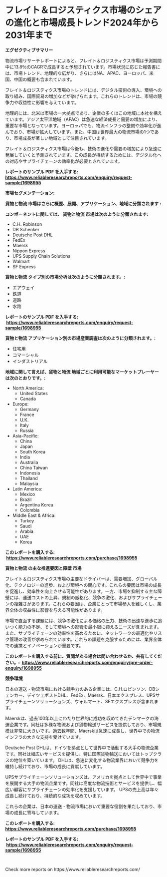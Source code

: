 <p><h1>フレイト＆ロジスティクス市場のシェアの進化と市場成長トレンド2024年から2031年まで</h1></p><p><strong>エグゼクティブサマリー</strong></p>
<p><p>物流市場リサーチレポートによると、フレイト＆ロジスティクス市場は予測期間中に13.8％のCAGRで成長すると予想されています。市場状況に応じた報告書には、市場トレンド、地理的な広がり、さらにはNA、APAC、ヨーロッパ、米国、中国の概要も含まれています。</p><p>フレイト＆ロジスティクス市場のトレンドには、デジタル技術の導入、環境への取り組み、国際貿易の増加などが挙げられます。これらのトレンドは、市場の競争力や収益性に影響を与えています。</p><p>地理的には、北米は市場の一大拠点であり、企業の多くはこの地域に本社を構えています。アジア太平洋地域（APAC）は急速な経済成長と需要の増加により、重要な市場となっています。ヨーロッパでも、物流インフラの整備や効率化が進んでおり、市場が拡大しています。また、中国は世界最大の物流市場の1つであり、市場成長が著しい地域として注目されています。</p><p>フレイト＆ロジスティクス市場は今後も、技術の進化や需要の増加により急速に発展していくと予測されています。この成長が持続するためには、デジタル化への対応やサプライチェーンの効率化が必要とされています。</p></p>
<p><strong>レポートのサンプル PDF を入手する: <a href="https://www.reliableresearchreports.com/enquiry/request-sample/1698955">https://www.reliableresearchreports.com/enquiry/request-sample/1698955</a></strong></p>
<p><strong>市場セグメンテーション:</strong></p>
<p><strong> 貨物と物流 市場はさらに概要、展開、アプリケーション、地域に分類されます :</strong></p>
<p><strong>コンポーネントに関しては、 貨物と物流 市場は次のように分類されます: &nbsp;</strong></p>
<p><ul><li>C.H. Robinson</li><li>DB Schenker</li><li>Deutsche Post DHL</li><li>FedEx</li><li>Maersk</li><li>Nippon Express</li><li>UPS Supply Chain Solutions</li><li>Walmart</li><li>SF Express</li></ul></p>
<p><strong> 貨物と物流 タイプ別の市場分析は次のように分類されます。:</strong></p>
<p><ul><li>エアウェイ</li><li>鉄道</li><li>道路</li><li>水路</li></ul></p>
<p><strong>レポートのサンプル PDF を入手する: &nbsp;<a href="https://www.reliableresearchreports.com/enquiry/request-sample/1698955">https://www.reliableresearchreports.com/enquiry/request-sample/1698955</a></strong></p>
<p><strong> 貨物と物流 アプリケーション別の市場産業調査は次のように分類されます。:</strong></p>
<p><ul><li>住宅用</li><li>コマーシャル</li><li>インダストリアル</li></ul></p>
<p><strong>地域に関して言えば、貨物と物流 地域ごとに利用可能なマーケットプレーヤーは次のとおりです。:</strong></p>
<p><ul>
    <li>
        North America:
        <ul>
            <li>United States</li>
            <li>Canada</li>
        </ul>
    </li>
    <li>
        Europe:
        <ul>
            <li>Germany</li>
            <li>France</li>
            <li>U.K.</li>
            <li>Italy</li>
            <li>Russia</li>
        </ul>
    </li>
    <li>
        Asia-Pacific:
        <ul>
            <li>China</li>
            <li>Japan</li>
            <li>South Korea</li>
            <li>India</li>
            <li>Australia</li>
            <li>China Taiwan</li>
            <li>Indonesia</li>
            <li>Thailand</li>
            <li>Malaysia</li>
        </ul>
    </li>
    <li>
        Latin America:
        <ul>
            <li>Mexico</li>
            <li>Brazil</li>
            <li>Argentina Korea</li>
            <li>Colombia</li>
        </ul>
    </li>
    <li>
        Middle East & Africa:
        <ul>
            <li>Turkey</li>
            <li>Saudi</li>
            <li>Arabia</li>
            <li>UAE</li>
            <li>Korea</li>
        </ul>
    </li>
    </ul></p>
<p><strong>このレポートを購入する: &nbsp;<a href="https://www.reliableresearchreports.com/purchase/1698955">https://www.reliableresearchreports.com/purchase/1698955</a></strong></p>
<p><strong>貨物と物流 の主な推進要因と障壁 市場</strong></p>
<p><p>フレイト＆ロジスティクス市場の主要なドライバーは、需要増加、グローバル化、テクノロジーの進歩、および環境への関心です。これらの要因は市場の成長を促進し、効率性を向上させる可能性があります。一方、市場を抑制する主な障壁には、運送コストの上昇、規制の厳格化、競争の激化、およびサプライチェーンの複雑さがあります。これらの要因は、企業にとって市場参入を難しくし、業界全体の収益性に影響を与える可能性があります。</p><p>市場で直面する課題には、競争の激化による価格の圧力、技術の迅速な進歩に追いつく能力の不足、そして環境への影響を最小限に抑えるニーズが含まれます。また、サプライチェーンの効率性を高めるために、ネットワークの最適化やリスク管理の改善が求められています。これらの課題を克服するためには、業界全体での連携とイノベーションが重要です。</p></p>
<p><strong>このレポートを購入する前に、質問がある場合は問い合わせるか、共有してください。:&nbsp; <a href="https://www.reliableresearchreports.com/enquiry/pre-order-enquiry/1698955">https://www.reliableresearchreports.com/enquiry/pre-order-enquiry/1698955</a></strong></p>
<p><strong>競争環境</strong></p>
<p><p>日本の運送・物流市場における競争力のある企業には、C.H.ロビンソン、DBシェンカー、デイツェポストDHL、FedEx、Maersk、日本エクスプレス、UPSサプライチェーンソリューションズ、ウォルマート、SFエクスプレスが含まれます。 </p><p>Maerskは、過去100年以上にわたり世界的に成功を収めてきたデンマークの海運企業です。同社は多様な物流および貨物輸送サービスを提供しており、市場規模は非常に大きいです。過去数年間、Maerskは急速に成長し、世界中での物流インフラの大きな支持を受けています。</p><p>Deutsche Post DHLは、ドイツを拠点として世界中で活動する大手の物流企業です。同社は幅広いサービスを提供し、特に国際貨物輸送においてはトップクラスの地位を築いています。 DHLは、急速に変化する物流業界において競争力を維持し続けており、市場の成長に貢献しています。</p><p>UPSサプライチェーンソリューションズは、アメリカを拠点として世界中で事業を展開する大手の物流企業です。同社は高度な物流技術とサービスを提供し、幅広い顧客にサプライチェーンの効率化を支援しています。 UPSの売上高は年々成長し続けており、持続的な成功を収めています。</p><p>これらの企業は、日本の運送・物流市場において重要な役割を果たしており、市場の成長に寄与しています。</p></p>
<p><strong>このレポートを購入する: &nbsp; <a href="https://www.reliableresearchreports.com/purchase/1698955">https://www.reliableresearchreports.com/purchase/1698955</a></strong></p>
<p><strong>レポートのサンプル PDF を入手する: &nbsp;<a href="https://www.reliableresearchreports.com/enquiry/request-sample/1698955">https://www.reliableresearchreports.com/enquiry/request-sample/1698955</a></strong><strong></strong></p>
<p>&nbsp;</p>
<p>Check more reports on https://www.reliableresearchreports.com/</p>